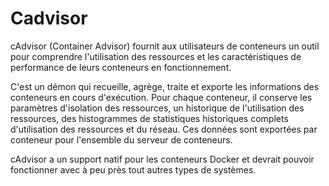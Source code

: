 # Cadvisor

cAdvisor (Container Advisor) fournit aux utilisateurs de conteneurs un outil pour comprendre l'utilisation des ressources et les caractéristiques de performance de leurs conteneurs en fonctionnement.

C'est un démon qui recueille, agrège, traite et exporte les  informations des conteneurs en cours d'exécution. Pour chaque conteneur, il conserve les paramètres d'isolation des ressources, un historique de l'utilisation des ressources, des histogrammes de statistiques historiques complets d'utilisation des ressources et du réseau. Ces données sont exportées par conteneur pour l'ensemble du serveur de conteneurs.

cAdvisor a un support natif pour les conteneurs Docker et devrait pouvoir fonctionner avec à peu près tout autres types de systèmes.